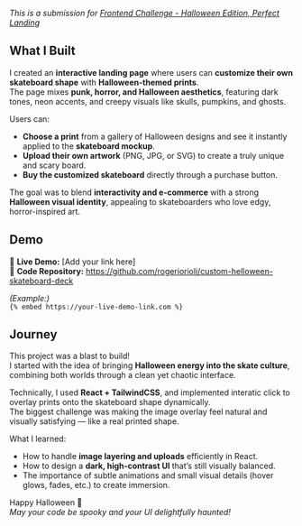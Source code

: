 _This is a submission for [Frontend Challenge - Halloween Edition, Perfect Landing](https://dev.to/challenges/frontend-2025-10-15)_

## What I Built

I created an **interactive landing page** where users can **customize their own skateboard shape** with **Halloween-themed prints**.  
The page mixes **punk, horror, and Halloween aesthetics**, featuring dark tones, neon accents, and creepy visuals like skulls, pumpkins, and ghosts.  

Users can:
- **Choose a print** from a gallery of Halloween designs and see it instantly applied to the **skateboard mockup**.  
- **Upload their own artwork** (PNG, JPG, or SVG) to create a truly unique and scary board.  
- **Buy the customized skateboard** directly through a purchase button.  

The goal was to blend **interactivity and e-commerce** with a strong **Halloween visual identity**, appealing to skateboarders who love edgy, horror-inspired art.  

## Demo
🚀 **Live Demo:** [Add your link here]  
🧠 **Code Repository:** https://github.com/rogeriorioli/custom-helloween-skateboard-deck

*(Example:)*  
`{% embed https://your-live-demo-link.com %}`  

## Journey

This project was a blast to build!  
I started with the idea of bringing **Halloween energy into the skate culture**, combining both worlds through a clean yet chaotic interface.  

Technically, I used **React + TailwindCSS**, and implemented interatic click to overlay prints onto the skateboard shape dynamically.  
The biggest challenge was making the image overlay feel natural and visually satisfying — like a real printed shape.  

What I learned:
- How to handle **image layering and uploads** efficiently in React.  
- How to design a **dark, high-contrast UI** that’s still visually balanced.  
- The importance of subtle animations and small visual details (hover glows, fades, etc.) to create immersion.  


Happy Halloween 🎃  
*May your code be spooky and your UI delightfully haunted!*
